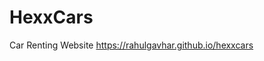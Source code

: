 # HexxCars

Car Renting Website
<a href="https://rahulgavhar.github.io/hexxcars">https://rahulgavhar.github.io/hexxcars</a>
